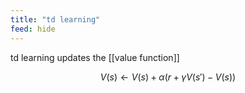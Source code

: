 ```yaml
---
title: "td learning"
feed: hide
---
```


td learning updates the [[value function]]

$$
V(s) \leftarrow V(s) + \alpha(r + \gamma V(s') - V(s))
$$